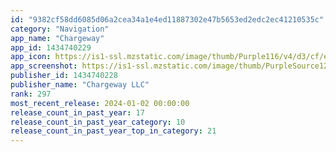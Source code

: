 ```yaml
---
id: "9382cf58dd6085d06a2cea34a1e4ed11887302e47b5653ed2edc2ec41210535c"
category: "Navigation"
app_name: "Chargeway"
app_id: 1434740229
app_icon: https://is1-ssl.mzstatic.com/image/thumb/Purple116/v4/d3/cf/e9/d3cfe924-84ed-996c-7d03-e45852271bfe/AppIcon-1x_U007ephone-0-85-220.png/1024x1024bb.png
app_screenshot: https://is1-ssl.mzstatic.com/image/thumb/PurpleSource126/v4/6b/ed/f6/6bedf630-7429-dc8a-054b-2270f2fde32a/6cb80305-aa37-4650-87c7-b3188b21089c_CW-V2-iOS-Screen2023-STANDARD-StationMap.png/1242x2208bb.png
publisher_id: 1434740228
publisher_name: "Chargeway LLC"
rank: 297
most_recent_release: 2024-01-02 00:00:00
release_count_in_past_year: 17
release_count_in_past_year_category: 10
release_count_in_past_year_top_in_category: 21
---
```

